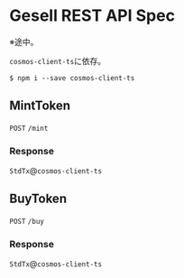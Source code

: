# Gesell REST API Spec

※途中。

`cosmos-client-ts`に依存。

```Shell
$ npm i --save cosmos-client-ts
```

## MintToken

`POST` `/mint`

### Response

`StdTx`@`cosmos-client-ts`

## BuyToken
`POST` `/buy`

### Response



`StdTx`@`cosmos-client-ts`
